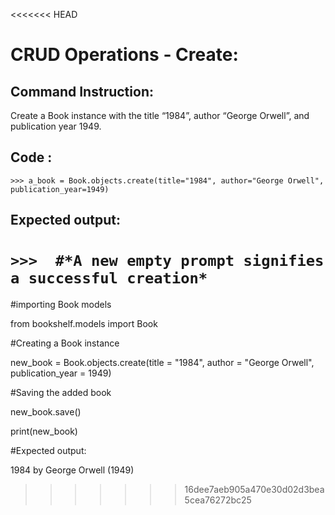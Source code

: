 <<<<<<< HEAD
# CRUD Operations - Create: 

## Command Instruction: 
Create a Book instance with the title “1984”, author “George Orwell”, and publication year 1949.

## Code : 
`>>> a_book = Book.objects.create(title="1984", author="George Orwell", publication_year=1949)`

## Expected output:
`>>> 
#*A new empty prompt signifies a successful creation*`
=======
#importing Book models

from bookshelf.models import Book

#Creating a Book instance 

new_book = Book.objects.create(title = "1984", author = "George Orwell", publication_year = 1949)    

#Saving the added book

new_book.save()

print(new_book)

#Expected output: 

1984 by George Orwell (1949)
>>>>>>> 16dee7aeb905a470e30d02d3bea5cea76272bc25
